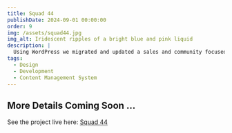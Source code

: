 ```yaml
---
title: Squad 44
publishDate: 2024-09-01 00:00:00
order: 9
img: /assets/squad44.jpg
img_alt: Iridescent ripples of a bright blue and pink liquid
description: |
  Using WordPress we migrated and updated a sales and community focused website for promoting the game Squad 44
tags:
  - Design
  - Development
  - Content Management System
---
```


## More Details Coming Soon ...

See the project live here: <a href="https://www.joinsquad44.com/" target="_blank">Squad 44</a>